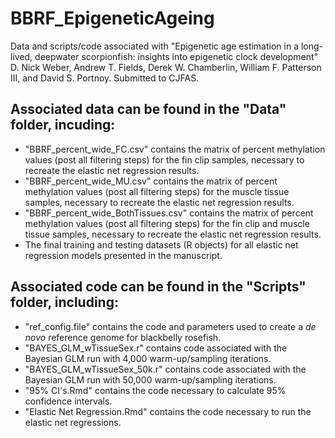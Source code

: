 # BBRF_EpigeneticAgeing

Data and scripts/code associated with "Epigenetic age estimation in a long-lived, deepwater scorpionfish: insights into epigenetic clock development" D. Nick Weber, Andrew T. Fields, Derek W. Chamberlin, William F. Patterson III, and David S. Portnoy. Submitted to CJFAS.

## Associated data can be found in the "Data" folder, incuding:
- "BBRF_percent_wide_FC.csv" contains the matrix of percent methylation values (post all filtering steps) for the fin clip samples, necessary to recreate the elastic net regression results.
- "BBRF_percent_wide_MU.csv" contains the matrix of percent methylation values (post all filtering steps) for the muscle tissue samples, necessary to recreate the elastic net regression results.
- "BBRF_percent_wide_BothTissues.csv" contains the matrix of percent methylation values (post all filtering steps) for the fin clip and muscle tissue samples, necessary to recreate the elastic net regression results.
- The final training and testing datasets (R objects) for all elastic net regression models presented in the manuscript.

## Associated code can be found in the "Scripts" folder, including:

- "ref_config.file" contains the code and parameters used to create a *de novo* reference genome for blackbelly rosefish.
- "BAYES_GLM_wTissueSex.r" contains code associated with the Bayesian GLM run with 4,000 warm-up/sampling iterations.
- "BAYES_GLM_wTissueSex_50k.r" contains code associated with the Bayesian GLM run with 50,000 warm-up/sampling iterations.
- "95% CI's.Rmd" contains the code necessary to calculate 95% confidence intervals.
- "Elastic Net Regression.Rmd" contains the code necessary to run the elastic net regressions.
